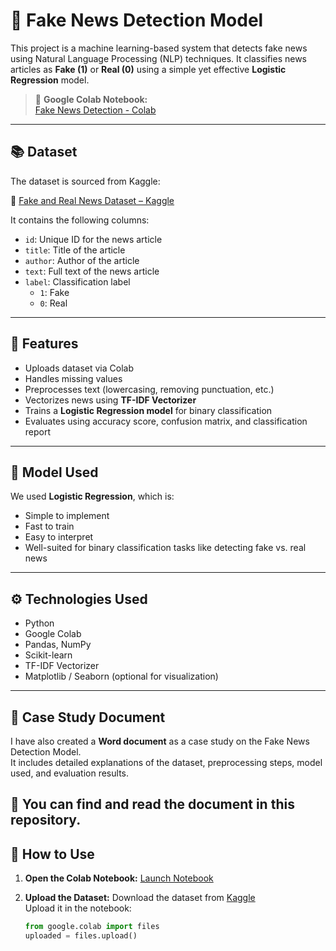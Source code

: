 # 📰 Fake News Detection Model

This project is a machine learning-based system that detects fake news using Natural Language Processing (NLP) techniques. It classifies news articles as **Fake (1)** or **Real (0)** using a simple yet effective **Logistic Regression** model.

> 📍 **Google Colab Notebook:**  
> [Fake News Detection - Colab](https://colab.research.google.com/drive/1YJUUtC0WRhW0XMQaAiLgh9zC1SBhUFgb?usp=sharing)

---

## 📚 Dataset

The dataset is sourced from Kaggle:

🔗 [Fake and Real News Dataset – Kaggle](https://www.kaggle.com/datasets/clmentbisaillon/fake-and-real-news-dataset)

It contains the following columns:
- `id`: Unique ID for the news article
- `title`: Title of the article
- `author`: Author of the article
- `text`: Full text of the news article
- `label`: Classification label  
  - `1`: Fake  
  - `0`: Real

---

## 🔧 Features

- Uploads dataset via Colab
- Handles missing values
- Preprocesses text (lowercasing, removing punctuation, etc.)
- Vectorizes news using **TF-IDF Vectorizer**
- Trains a **Logistic Regression model** for binary classification
- Evaluates using accuracy score, confusion matrix, and classification report

---

## 🤖 Model Used

We used **Logistic Regression**, which is:
- Simple to implement
- Fast to train
- Easy to interpret
- Well-suited for binary classification tasks like detecting fake vs. real news

---

## ⚙️ Technologies Used

- Python
- Google Colab
- Pandas, NumPy
- Scikit-learn
- TF-IDF Vectorizer
- Matplotlib / Seaborn (optional for visualization)

---
## 📄 Case Study Document

I have also created a **Word document** as a case study on the Fake News Detection Model.  
It includes detailed explanations of the dataset, preprocessing steps, model used, and evaluation results.

📘 You can find and read the document in this repository.
---
## 🚀 How to Use

1. **Open the Colab Notebook:**
   [Launch Notebook](https://colab.research.google.com/drive/1YJUUtC0WRhW0XMQaAiLgh9zC1SBhUFgb?usp=sharing)

2. **Upload the Dataset:**
   Download the dataset from [Kaggle](https://www.kaggle.com/datasets/clmentbisaillon/fake-and-real-news)  
   Upload it in the notebook:
   ```python
   from google.colab import files
   uploaded = files.upload()
